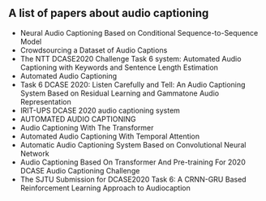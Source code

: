 <h2> A list of papers about audio captioning</h2>

<ul>

     
          
             

 <li><a target="_blank" href="https://github.com/manjunath5496/A-list-of-papers-about-audio-captioning/blob/master/au(1).pdf" style="text-decoration:none;">Neural Audio Captioning Based on Conditional Sequence-to-Sequence Model</a></li>

 <li><a target="_blank" href="https://github.com/manjunath5496/A-list-of-papers-about-audio-captioning/blob/master/au(2).pdf" style="text-decoration:none;">Crowdsourcing a Dataset of Audio Captions</a></li>

<li><a target="_blank" href="https://github.com/manjunath5496/A-list-of-papers-about-audio-captioning/blob/master/au(3).pdf" style="text-decoration:none;">The NTT DCASE2020 Challenge Task 6 system: Automated Audio Captioning with Keywords and Sentence Length Estimation</a></li>
 <li><a target="_blank" href="https://github.com/manjunath5496/A-list-of-papers-about-audio-captioning/blob/master/au(4).pdf" style="text-decoration:none;">Automated Audio Captioning</a></li>                              
<li><a target="_blank" href="https://github.com/manjunath5496/A-list-of-papers-about-audio-captioning/blob/master/au(5).pdf" style="text-decoration:none;">Task 6 DCASE 2020: Listen Carefully and Tell: An Audio Captioning System Based on Residual Learning and Gammatone Audio Representation</a></li>
<li><a target="_blank" href="https://github.com/manjunath5496/A-list-of-papers-about-audio-captioning/blob/master/au(6).pdf" style="text-decoration:none;">IRIT-UPS DCASE 2020 audio captioning system</a></li>
 <li><a target="_blank" href="https://github.com/manjunath5496/A-list-of-papers-about-audio-captioning/blob/master/au(7).pdf" style="text-decoration:none;">AUTOMATED AUDIO CAPTIONING</a></li>

 <li><a target="_blank" href="https://github.com/manjunath5496/A-list-of-papers-about-audio-captioning/blob/master/au(8).pdf" style="text-decoration:none;"> Audio Captioning With The Transformer</a></li>
   <li><a target="_blank" href="https://github.com/manjunath5496/A-list-of-papers-about-audio-captioning/blob/master/au(9).pdf" style="text-decoration:none;">Automated Audio Captioning With Temporal Attention</a></li>
  
   
 <li><a target="_blank" href="https://github.com/manjunath5496/A-list-of-papers-about-audio-captioning/blob/master/au(10).pdf" style="text-decoration:none;">Automatic Audio Captioning System Based on Convolutional Neural Network</a></li>                              
<li><a target="_blank" href="https://github.com/manjunath5496/A-list-of-papers-about-audio-captioning/blob/master/au(11).pdf" style="text-decoration:none;">Audio Captioning Based On Transformer And Pre-training For 2020 DCASE Audio Captioning Challenge</a></li>
<li><a target="_blank" href="https://github.com/manjunath5496/A-list-of-papers-about-audio-captioning/blob/master/au(12).pdf" style="text-decoration:none;">The SJTU Submission for DCASE2020 Task 6: A CRNN-GRU Based Reinforcement Learning Approach to Audiocaption</a></li>
</ul>
